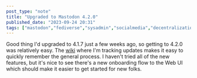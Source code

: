 ```yaml
---
post_type: "note" 
title: "Upgraded to Mastodon 4.2.0"
published_date: "2023-09-24 20:31"
tags: ["mastodon","fediverse","sysadmin","socialmedia","decentralization","internet","web"]
---
```


Good thing I'd upgraded to 4.1.7 just a few weeks ago, so getting to 4.2.0 was relatively easy. The [wiki](/wiki/mastodon-server-upgrades/) where I'm tracking updates makes it easy to quickly remember the general process. I haven't tried all of the new features, but it's nice to see there's a new onboarding flow to the Web UI which should make it easier to get started for new folks. 